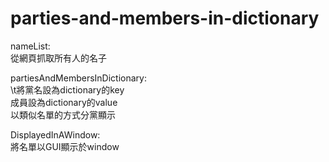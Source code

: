 # parties-and-members-in-dictionary
nameList:  
  從網頁抓取所有人的名子  
  
partiesAndMembersInDictionary:  
  \t將黨名設為dictionary的key  
  成員設為dictionary的value  
  以類似名單的方式分黨顯示  
  
DisplayedInAWindow:  
  將名單以GUI顯示於window  

